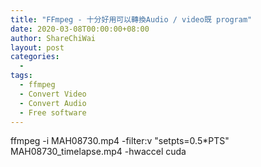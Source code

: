```yaml
---
title: "FFmpeg - 十分好用可以轉換Audio / video既 program"
date: 2020-03-08T00:00:00+08:00
author: ShareChiWai
layout: post
categories:
  -
tags:
  - ffmpeg
  - Convert Video
  - Convert Audio
  - Free software
---
```


ffmpeg -i MAH08730.mp4 -filter:v "setpts=0.5*PTS" MAH08730_timelapse.mp4 -hwaccel cuda